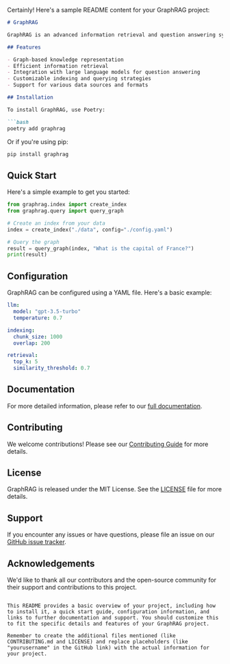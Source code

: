 Certainly! Here's a sample README content for your GraphRAG project:

```markdown
# GraphRAG

GraphRAG is an advanced information retrieval and question answering system that combines the power of graph-based knowledge representation with Retrieval-Augmented Generation (RAG) techniques.

## Features

- Graph-based knowledge representation
- Efficient information retrieval
- Integration with large language models for question answering
- Customizable indexing and querying strategies
- Support for various data sources and formats

## Installation

To install GraphRAG, use Poetry:

```bash
poetry add graphrag
```

Or if you're using pip:

```bash
pip install graphrag
```

## Quick Start

Here's a simple example to get you started:

```python
from graphrag.index import create_index
from graphrag.query import query_graph

# Create an index from your data
index = create_index("./data", config="./config.yaml")

# Query the graph
result = query_graph(index, "What is the capital of France?")
print(result)
```

## Configuration

GraphRAG can be configured using a YAML file. Here's a basic example:

```yaml
llm:
  model: "gpt-3.5-turbo"
  temperature: 0.7

indexing:
  chunk_size: 1000
  overlap: 200

retrieval:
  top_k: 5
  similarity_threshold: 0.7
```

## Documentation

For more detailed information, please refer to our [full documentation](https://graphrag.readthedocs.io).

## Contributing

We welcome contributions! Please see our [Contributing Guide](CONTRIBUTING.md) for more details.

## License

GraphRAG is released under the MIT License. See the [LICENSE](LICENSE) file for more details.

## Support

If you encounter any issues or have questions, please file an issue on our [GitHub issue tracker](https://github.com/yourusername/graphrag/issues).

## Acknowledgements

We'd like to thank all our contributors and the open-source community for their support and contributions to this project.
```

This README provides a basic overview of your project, including how to install it, a quick start guide, configuration information, and links to further documentation and support. You should customize this to fit the specific details and features of your GraphRAG project.

Remember to create the additional files mentioned (like CONTRIBUTING.md and LICENSE) and replace placeholders (like "yourusername" in the GitHub link) with the actual information for your project.